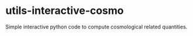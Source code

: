 # utils-interactive-cosmo
Simple interactive python code to compute cosmological related quantities.
